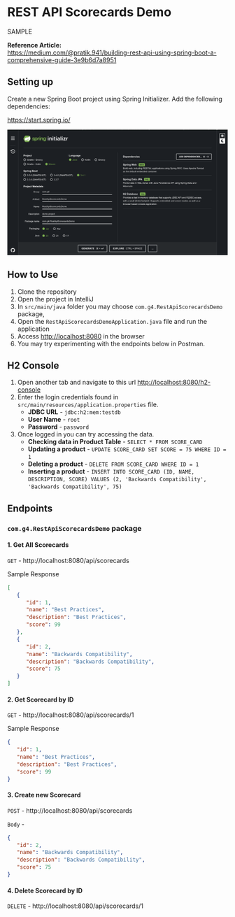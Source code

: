 # REST API Scorecards Demo

SAMPLE

**Reference Article:** <br>
https://medium.com/@pratik.941/building-rest-api-using-spring-boot-a-comprehensive-guide-3e9b6d7a8951

## Setting up
Create a new Spring Boot project using Spring Initializer. Add the following dependencies:

https://start.spring.io/

![Springboot-Init](Assets/springboot-init.png)

## How to Use

1. Clone the repository
2. Open the project in IntelliJ
3. In `src/main/java` folder you may choose `com.g4.RestApiScorecardsDemo` package,
4. Open the `RestApiScorecardsDemoApplication.java` file and run the application
5. Access <http://localhost:8080> in the browser
6. You may try experimenting with the endpoints below in Postman.

## H2 Console

1. Open another tab and navigate to this url <http://localhost:8080/h2-console>
2. Enter the login credentials found in `src/main/resources/application.properties` file.
    - **JDBC URL** - `jdbc:h2:mem:testdb`
    - **User Name** - `root`
    - **Password** - `password`
3. Once logged in you can try accessing the data.
    - **Checking data in Product Table** - `SELECT * FROM SCORE_CARD`
    - **Updating a product** - `UPDATE SCORE_CARD SET SCORE = 75 WHERE ID = 1`
    - **Deleting a product** - `DELETE FROM SCORE_CARD WHERE ID = 1`
    - **Inserting a product** - `INSERT INTO SCORE_CARD (ID, NAME, DESCRIPTION, SCORE) VALUES (2, 'Backwards Compatibility', 'Backwards Compatibility', 75)`

## Endpoints

### `com.g4.RestApiScorecardsDemo` package

#### 1. Get All Scorecards

`GET` - http://localhost:8080/api/scorecards

Sample Response

```json
[
   {
      "id": 1,
      "name": "Best Practices",
      "description": "Best Practices",
      "score": 99
   },
   {
      "id": 2,
      "name": "Backwards Compatibility",
      "description": "Backwards Compatibility",
      "score": 75
   }
]
```

#### 2. Get Scorecard by ID

`GET` - http://localhost:8080/api/scorecards/1

Sample Response
```json
{
   "id": 1,
   "name": "Best Practices",
   "description": "Best Practices",
   "score": 99
}
```

#### 3. Create new Scorecard

`POST` - http://localhost:8080/api/scorecards

`Body` -

```json
{
   "id": 2,
   "name": "Backwards Compatibility",
   "description": "Backwards Compatibility",
   "score": 75
}
```

#### 4. Delete Scorecard by ID

`DELETE` - http://localhost:8080/api/scorecards/1